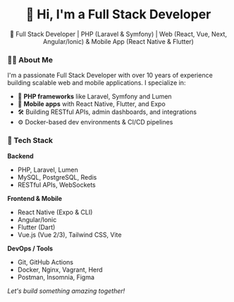 <h1 align="center">👋 Hi, I'm a Full Stack Developer </h1>

<p align="center">
  🚀 Full Stack Developer | PHP (Laravel & Symfony) | Web (React, Vue, Next, Angular/Ionic) & Mobile App (React Native & Flutter)  
</p>

### 🧑‍💻 About Me

I'm a passionate Full Stack Developer with over 10 years of experience building scalable web and mobile applications. I specialize in:

- 🧩 **PHP frameworks** like Laravel, Symfony and Lumen
- 📱 **Mobile apps** with React Native, Flutter, and Expo
- 🛠️ Building RESTful APIs, admin dashboards, and integrations
- ⚙️ Docker-based dev environments & CI/CD pipelines

### 🔧 Tech Stack

**Backend**
- PHP, Laravel, Lumen
- MySQL, PostgreSQL, Redis
- RESTful APIs, WebSockets

**Frontend & Mobile**
- React Native (Expo & CLI)
- Angular/Ionic 
- Flutter (Dart)
- Vue.js (Vue 2/3), Tailwind CSS, Vite

**DevOps / Tools**
- Git, GitHub Actions
- Docker, Nginx, Vagrant, Herd
- Postman, Insomnia, Figma

*Let's build something amazing together!*

